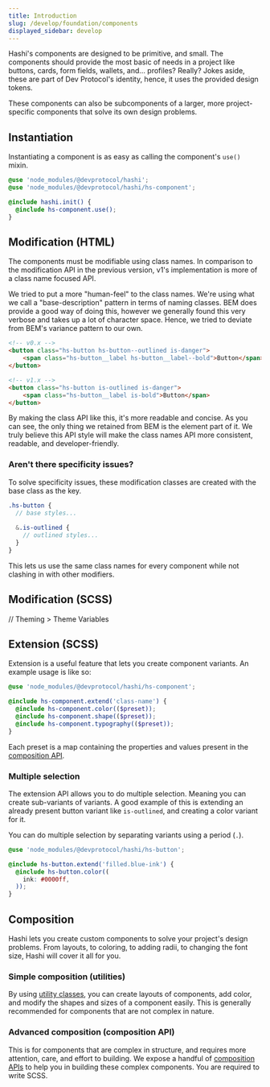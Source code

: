 ```yaml
---
title: Introduction
slug: /develop/foundation/components 
displayed_sidebar: develop
---
```

Hashi's components are designed to be primitive, and small. The components should provide the most basic of needs in a
project like buttons, cards, form fields, wallets, and... profiles? Really? Jokes aside, these are part of Dev
Protocol's identity, hence, it uses the provided design tokens.

These components can also be subcomponents of a larger, more project-specific components that solve its own design
problems.

## Instantiation
Instantiating a component is as easy as calling the component's `use()` mixin.

```scss
@use 'node_modules/@devprotocol/hashi';
@use 'node_modules/@devprotocol/hashi/hs-component';

@include hashi.init() {
  @include hs-component.use();
}
```

## Modification (HTML)
The components must be modifiable using class names. In comparison to the modification API in the previous version, v1's
implementation is more of a class name focused API.

We tried to put a more "human-feel" to the class names. We're using what we call a "base-description" pattern in terms
of naming classes. BEM does provide a good way of doing this, however we generally found this very verbose and takes up
a lot of character space. Hence, we tried to deviate from BEM's variance pattern to our own.

```html
<!-- v0.x -->
<button class="hs-button hs-button--outlined is-danger">
    <span class="hs-button__label hs-button__label--bold">Button</span>
</button>

<!-- v1.x -->
<button class="hs-button is-outlined is-danger">
    <span class="hs-button__label is-bold">Button</span>
</button>
```

By making the class API like this, it's more readable and concise. As you can see, the only thing we retained from BEM
is the element part of it. We truly believe this API style will make the class names API more consistent, readable, and
developer-friendly.

### Aren't there specificity issues?
To solve specificity issues, these modification classes are created with the base class as the key.
```scss
.hs-button {
  // base styles...
  
  &.is-outlined {
    // outlined styles...
  }
}
```

This lets us use the same class names for every component while not clashing in with other modifiers.

## Modification (SCSS)
// Theming > Theme Variables

## Extension (SCSS)
Extension is a useful feature that lets you create component variants. An example usage is like so:
```scss
@use 'node_modules/@devprotocol/hashi/hs-component';

@include hs-component.extend('class-name') {
  @include hs-component.color(($preset));
  @include hs-component.shape(($preset));
  @include hs-component.typography(($preset));
}
```
Each preset is a map containing the properties and values present in the [composition API](../api/composition/index.md).

### Multiple selection
The extension API allows you to do multiple selection. Meaning you can create sub-variants of variants. A good example of this is extending an already present button variant like `is-outlined`, and creating a color variant for it.

You can do multiple selection by separating variants using a period (`.`).

```scss
@use 'node_modules/@devprotocol/hashi/hs-button';

@include hs-button.extend('filled.blue-ink') {
  @include hs-button.color((
    ink: #0000ff,
  ));
}
```

## Composition
Hashi lets you create custom components to solve your project's design problems. From layouts, to coloring, to adding
radii, to changing the font size, Hashi will cover it all for you.

### Simple composition (utilities)
By using [utility classes](../utilities/index.md), you can create layouts of components, add color, and modify the shapes
and sizes of a component easily. This is generally recommended for components that are not complex in nature.

### Advanced composition (composition API)
This is for components that are complex in structure, and requires more attention, care, and effort to building. We
expose a handful of [composition APIs](../api/composition/index.md) to help you in building these complex components.
You are required to write SCSS.
